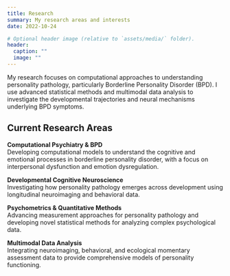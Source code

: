 ```yaml
---
title: Research
summary: My research areas and interests
date: 2022-10-24

# Optional header image (relative to `assets/media/` folder).
header:
  caption: ""
  image: ""
---
```


My research focuses on computational approaches to understanding personality pathology, particularly Borderline Personality Disorder (BPD). I use advanced statistical methods and multimodal data analysis to investigate the developmental trajectories and neural mechanisms underlying BPD symptoms.

## Current Research Areas

**Computational Psychiatry & BPD**  
Developing computational models to understand the cognitive and emotional processes in borderline personality disorder, with a focus on interpersonal dysfunction and emotion dysregulation.

**Developmental Cognitive Neuroscience**  
Investigating how personality pathology emerges across development using longitudinal neuroimaging and behavioral data.

**Psychometrics & Quantitative Methods**  
Advancing measurement approaches for personality pathology and developing novel statistical methods for analyzing complex psychological data.

**Multimodal Data Analysis**  
Integrating neuroimaging, behavioral, and ecological momentary assessment data to provide comprehensive models of personality functioning.